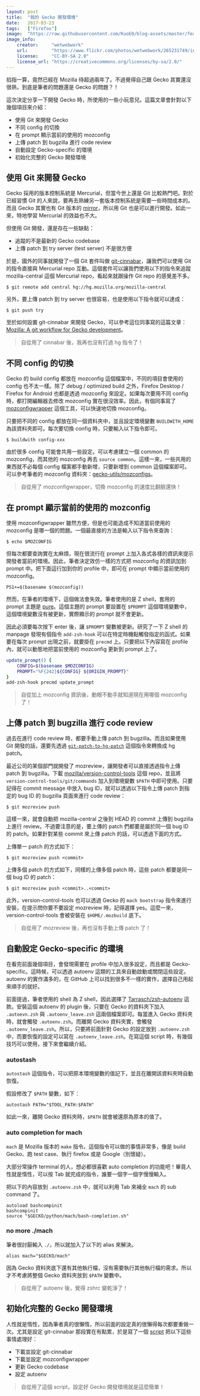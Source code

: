 ```yaml
---
layout: post
title:  "我的 Gecko 開發環境"
date:   2017-03-23
tags:   ["Firefox"]
image:  "https://raw.githubusercontent.com/KuoE0/blog-assets/master/feature-photos/2017-03-23-my-gecko-development-environment.jpg"
image_info:
    creator:     "wetwebwork"
    url:         "https://www.flickr.com/photos/wetwebwork/265231749/in/album-72157594313059704/"
    license:     "CC-BY-SA 2.0"
    license_url: "https://creativecommons.org/licenses/by-sa/2.0/"
---
```


掐指一算，竟然已經在 Mozilla 待超過兩年了。不過覺得自己跟 Gecko 其實還沒很熟，到底是筆者的問題還是 Gecko 的問題？！

這次決定分享一下開發 Gecko 時，所使用的一些小玩意兒。這篇文章會針對以下幾個項目來介紹：

- 使用 Git 來開發 Gecko
- 不同 config 的切換
- 在 prompt 顯示當前的使用的 mozconfig
- 上傳 patch 到 bugzilla 進行 code review
- 自動設定 Gecko-specific 的環境
- 初始化完整的 Gecko 開發環境


## 使用 Git 來開發 Gecko

Gecko 採用的版本控制系統是 Mercurial，但當今世上還是 Git 比較熱門吧。對於已經習慣 Git 的人來說，要再去熟練另一套版本控制系統是需要一些時間成本的。而且 Gecko 其實也有 Git 版本的 [mirror](https://github.com/mozilla/gecko-dev)，所以用 Git 也是可以進行開發。如此一來，特地學習 Mercurial 的效益也不大。

但使用 Git 開發，還是存在一些缺點：

- 追蹤的不是最新的 Gecko codebase
- 上傳 patch 到 try server (test server) 不是很方便

於是，國外的同事就開發了一個 Git 套件叫做 [git-cinnabar](https://github.com/glandium/git-cinnabar)，讓我們可以使用 Git 的指令直接與 Mercurial repo 互動。這個套件可以讓我們使用以下的指令來追蹤 mozilla-central 這個 Mercurial repo，看起來就跟操作 Git repo 的感覺差不多。

```
$ git remote add central hg://hg.mozilla.org/mozilla-central
```

另外，要上傳 patch 到 try server 也很容易，也是使用以下指令就可以達成：

```
$ git push try
```

至於如何設置 git-cinnabar 來開發 Gecko，可以參考這位同事寫的這篇文章：[Mozilla: A git workflow for Gecko development](https://github.com/glandium/git-cinnabar/wiki/Mozilla:-A-git-workflow-for-Gecko-development)。

> 自從用了 cinnabar 後，我再也沒有打過 hg 指令了！

## 不同 config 的切換

Gecko 的 build config 都放在 mozconfig 這個檔案中，不同的項目會使用的 config 也不太一樣。除了 debug / optimized build 之外，Firefox Desktop / Firefox for Android 也都是透過 mozconfig 來設定。如果每次要用不同 config 時，都打開編輯器去修改 mozconfig 實在很沒效率。因此，有個同事寫了 [mozconfigwrapper](https://github.com/ahal/mozconfigwrapper) 這個工具，可以快速地切換 mozconfig。

只要把不同的 config 都放在同一個資料夾中，並且設定環境變數 `BUILDWITH_HOME` 為該資料夾即可。每次要切換 config 時，只要輸入以下指令即可。

```
$ buildwith config-xxx
```

由於很多 config 可能會共用一些設定。可以考慮建立一個 common 的 mozconfig，而其他的 mozconfig 再去 `source common`。這樣一來，一些共用的東西就不必每個 config 檔案都手動新增，只要新增到 common 這個檔案即可。可以參考筆者的 mozconfig 資料夾：[gecko-utils/mozconfigs](https://github.com/KuoE0/gecko-utils/tree/master/mozconfigs)。

> 自從用了 mozconfigwrapper，切換 mozconfig 的速度比翻臉還快！

## 在 prompt 顯示當前的使用的 mozconfig

使用 mozconfigwrapper 雖然方便，但是也可能造成不知道當前使用的 mozconfig 是哪一個的問題。一個最直接的方法是輸入以下指令來查詢：

```
$ echo $MOZCONFIG
```

但每次都要查詢實在太麻煩，現在很流行在 prompt 上加入各式各樣的資訊來提示開發者當前的環境。因此，筆者決定效仿一樣的方式把 mozconfig 的資訊加到 prompt 中。把下面這行加到你的 profile 中，即可在 prompt 中顯示當前使用的 mozconfig。

```
PS1+=$(basename $(mozconfig))
```

然而，在筆者的環境下，這個做法會失效。筆者使用的是 Z shell，套用的 prompt 主題是 [pure](https://github.com/sindresorhus/pure)。這個主題的 prompt 要設置在 `$PROMPT` 這個環境變數中，這個環境變數沒有被更新，實際顯示的 prompt 就不會更新。

因此必須要每次按下 enter 後，讓 `$PROMPT` 變數被更新。研究了一下 Z shell 的 manpage 發現有個指令 `add-zsh-hook` 可以在特定時機點觸發指定的函式。如果要在每次 prompt 出現之前，就要掛在 `precmd` 上。只要把以下內容寫在 profile 內，就可以動態地把當前使用的 mozconfig 更新到 prompt 上了。

```sh
update_prompt() {
    CONFIG=$(basename $MOZCONFIG)
    PROMPT="%F{242}${CONFIG} ${ORIGIN_PROMPT}"
}
add-zsh-hook precmd update_prompt
```

> 自從加上 mozconfig 資訊後，動眼不動手就知道現在用哪個 mozconfig 了！

## 上傳 patch 到 bugzilla 進行 code review

過去在進行 code review 時，都要手動上傳 patch 到 bugzilla。而且如果使用 Git 開發的話，還要先透過 [`git-patch-to-hg-patch`](https://github.com/mozilla/moz-git-tools/blob/master/git-patch-to-hg-patch) 這個指令來轉換成 hg patch。

最近公司的某個部門就開發了 mozreview，讓開發者可以直接透過指令上傳 patch 到 bugzilla。下載 [mozilla/version-control-tools](https://github.com/mozilla/version-control-tools) 這個 repo，並且將 `version-control-tools/git/commands` 加入到環境變數 `$PATH` 中即可使用。只要記得在 commit message 中放入 bug ID，就可以透過以下指令上傳 patch 到指定的 bug ID 的 bugzilla 頁面來進行 code review：

```
$ git mozreview push
```

這樣一來，就會自動把 mozilla-central 之後到 HEAD 的 commit 上傳到 bugzilla 上進行 review。不過要注意的是，要上傳的 patch 們都要是屬於同一個 bug ID 的 patch。如果針對某些 commit 來上傳 patch 的話，可以透過下面的方式。 

上傳單一 patch 的方式如下：

```
$ git mozreview push <commit>
```

上傳多個 patch 的方式如下，同樣的上傳多個 patch 時，這些 patch 都要是同一個 bug ID 的 patch：

```
$ git mozreview push <commit>..<commit>
```

此外，version-control-tools 也可以透過 Gecko 的 `mach bootstrap` 指令來進行安裝，在提示問你要不要設定 mozreview 時，記得選擇 yes。這麼一來，version-control-tools 會被安裝在 `$HOME/.mozbuild` 底下。

> 自從用了 mozreview 後，再也沒有手動上傳 patch 了！

## 自動設定 Gecko-specific 的環境

在看完前面幾個項目，會發現需要在 profile 中加入很多設定，而且都是 Gecko-specific。這時候，可以透過 autoenv 這類的工具來自動啟動或關閉這些設定。autoenv 的實作滿多的，在 GitHub 上可以找到很多不一樣的實作，選擇自己用起來順手的就好。

前面提過，筆者使用的 shell 為 Z shell，因此選擇了 [Tarrasch/zsh-autoenv](https://github.com/Tarrasch/zsh-autoenv) 這款。安裝這個 autoenv 的 plugin 後，只要在 Gecko 的資料夾下加入 `.autoevn.zsh` 與 `.autoenv_leave.zsh` 這兩個檔案即可。每當進入 Gecko 資料夾時，就會觸發 `.autoenv.zsh`。而離開 Gecko 資料夾實，會觸發 `.autoenv_leave.zsh`。所以，只要將前面針對 Gecko 的設定放到 `.autoenv.zsh` 中，而要恢復的設定可以寫在 `.autoenv_leave.zsh`。在寫這個 script 時，有幾個技巧可以使用，接下來會繼續介紹。

### autostash

`autostash` 這個指令，可以把原本環境變數的值記下，並且在離開該資料夾時自動恢復。

假設修改了 `$PATH` 變數，如下：

```
autostash PATH="$TOOL_PATH:$PATH"
```

如此一來，離開 Gecko 資料夾時，`$PATH` 就會被還原為原本的值了。


### auto completion for mach

`mach` 是 Mozilla 版本的 `make` 指令。這個指令可以做的事情非常多，像是 build Gecko、跑 test case、執行 firefox 或是 Google（別懷疑）。

大部分常操作 terminal 的人，想必都很喜歡 auto completion 的功能吧！畢竟人性就是惰性，可以按 <key>Tab</key> 就完成的指令，誰要一個字一個字慢慢輸入。

把以下的內容放到 `.autoenv.zsh` 中，就可以利用 <key>Tab</key> 來補全 `mach` 的 sub command 了。

```
autoload bashcompinit
bashcompinit
source "$GECKO/python/mach/bash-completion.sh"
```

### no more ./mach

筆者很討厭輸入 `./`，所以就加入了以下的 alias 來解決。

```
alias mach="$GECKO/mach"
```

因為 Gecko 資料夾底下還有其他執行檔，沒有需要執行其他執行檔的需求。所以才不考慮將整個 Gecko 資料夾放到 `$PATH` 變數中。

> 自從用了 autoenv 後，覺得 zshrc 變乾淨了！

## 初始化完整的 Gecko 開發環境

人性就是惰性，因為筆者真的很懶惰，所以前面的設定真的很懶得每次都要重做一次。尤其是設定 git-cinnabar 那段實在有點累，於是寫了一個 [script](https://github.com/KuoE0/gecko-utils/blob/master/setup-gecko.sh) 把以下這些事情處理好：

- 下載並設定 git-cinnabar
- 下載並設定 mozconfigwrapper
- 更新 Gecko codebase
- 設定 autoenv

> 自從用了這個 script，設定好 Gecko 開發環境就是這麼簡單！
